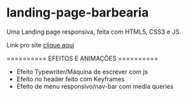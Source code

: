 # landing-page-barbearia
 Uma Landing page responsiva, feita com HTML5, CSS3 e JS.
 
 Link pro site [clique aqui](https://maykgomes92.github.io/landing-page-barbearia/)

========== EFEITOS E ANIMAÇÕES ==========

* Efeito Typewriter/Máquina de escrever com js
* Efeito no header feito com Keyframes
* Efeito de menu responsivo/nav-bar com media queries
